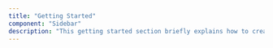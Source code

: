```yaml
---
title: "Getting Started"
component: "Sidebar"
description: "This getting started section briefly explains how to create a sidebar component in application."
---
```


<!-- this page will be redirected to 'getting-started.md'>
